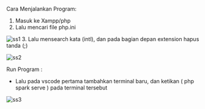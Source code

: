 Cara Menjalankan Program:
1. Masuk ke Xampp/php 
2. Lalu mencari file php.ini

![ss1](https://user-images.githubusercontent.com/108518423/177025783-7b044325-7555-4f9f-92ea-3b4eeb8fc9ac.png)
3. Lalu mensearch kata (intl), dan pada bagian depan extension hapus tanda (;) 

![ss2](https://user-images.githubusercontent.com/108518423/177025931-1b934e04-ef13-4c78-974c-2d571db652fc.png)

Run Program :
- Lalu pada vscode pertama tambahkan terminal baru, dan ketikan ( php spark serve ) pada terminal tersebut

![ss3](https://user-images.githubusercontent.com/108518423/177026112-0964893a-b20c-4734-8fad-d81683e28675.png)
